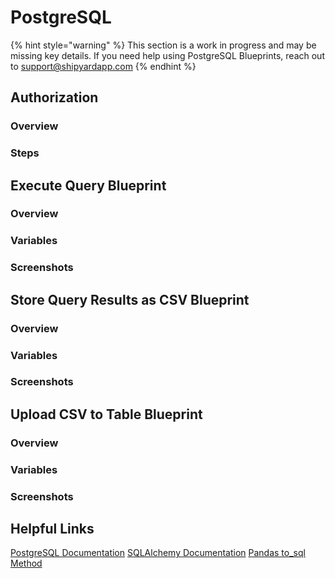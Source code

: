# PostgreSQL

{% hint style="warning" %}
This section is a work in progress and may be missing key details. If you need help using PostgreSQL Blueprints, reach out to support@shipyardapp.com
{% endhint %}

## Authorization

### Overview

### Steps

## Execute Query Blueprint

### Overview

### Variables

### Screenshots

## Store Query Results as CSV Blueprint

### Overview

### Variables

### Screenshots

## Upload CSV to Table Blueprint

### Overview

### Variables

### Screenshots

## Helpful Links

[PostgreSQL Documentation](https://www.postgresql.org/docs/12/index.html)
[SQLAlchemy Documentation](https://docs.sqlalchemy.org/en/13/)
[Pandas to_sql Method](https://pandas.pydata.org/pandas-docs/stable/reference/api/pandas.DataFrame.to_sql.html)
